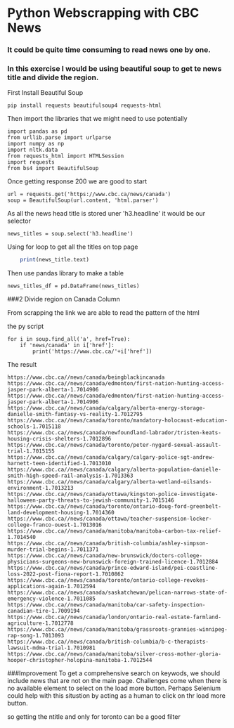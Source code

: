 # Python Webscrapping with CBC News

### It could be quite time consuming to read news one by one. 
### In this exercise I would be using beautiful soup to get te news title and divide the region.

First Install Beautiful Soup
```
pip install requests beautifulsoup4 requests-html
```
Then import the libraries that we might need to use potentially
```
import pandas as pd
from urllib.parse import urlparse
import numpy as np
import nltk.data
from requests_html import HTMLSession
import requests
from bs4 import BeautifulSoup
```
Once getting response 200 we are good to start
```
url = requests.get('https://www.cbc.ca/news/canada')
soup = BeautifulSoup(url.content, 'html.parser')
```
As all the news head  title is stored uner 'h3.headline' it would be our selector
```
news_titles = soup.select('h3.headline')
```
Using for loop to get all the titles on top page
```for news_title in news_titles:
    print(news_title.text)
```
Then use pandas library to make a table
```
news_titles_df = pd.DataFrame(news_titles)
```

###2 Divide region on Canada Column

From scrapping the link we are able to read the pattern of the html

the py script
```
for i in soup.find_all('a', href=True):
    if 'news/canada' in i['href']:
        print('https://www.cbc.ca/'+i['href'])
```
The result
```
https://www.cbc.ca//news/canada/beingblackincanada
https://www.cbc.ca//news/canada/edmonton/first-nation-hunting-access-jasper-park-alberta-1.7014906
https://www.cbc.ca//news/canada/edmonton/first-nation-hunting-access-jasper-park-alberta-1.7014906
https://www.cbc.ca//news/canada/calgary/alberta-energy-storage-danielle-smith-fantasy-vs-reality-1.7012795
https://www.cbc.ca//news/canada/toronto/mandatory-holocaust-education-schools-1.7015118
https://www.cbc.ca//news/canada/newfoundland-labrador/tristen-keats-housing-crisis-shelters-1.7012896
https://www.cbc.ca//news/canada/toronto/peter-nygard-sexual-assault-trial-1.7015155
https://www.cbc.ca//news/canada/calgary/calgary-police-sgt-andrew-harnett-teen-identified-1.7013010
https://www.cbc.ca//news/canada/calgary/alberta-population-danielle-smith-high-speed-rail-analysis-1.7013363
https://www.cbc.ca//news/canada/calgary/alberta-wetland-oilsands-environment-1.7013213
https://www.cbc.ca//news/canada/ottawa/kingston-police-investigate-halloween-party-threats-to-jewish-community-1.7015146
https://www.cbc.ca//news/canada/toronto/ontario-doug-ford-greenbelt-land-development-housing-1.7014360
https://www.cbc.ca//news/canada/ottawa/teacher-suspension-locker-college-franco-ouest-1.7013016
https://www.cbc.ca//news/canada/manitoba/manitoba-carbon-tax-relief-1.7014540
https://www.cbc.ca//news/canada/british-columbia/ashley-simpson-murder-trial-begins-1.7011371
https://www.cbc.ca//news/canada/new-brunswick/doctors-college-physicians-surgeons-new-brunswick-foreign-trained-licence-1.7012884
https://www.cbc.ca//news/canada/prince-edward-island/pei-coastline-loss-2022-post-fiona-report-1.7010862
https://www.cbc.ca//news/canada/toronto/ontario-college-revokes-applications-again-1.7012594
https://www.cbc.ca//news/canada/saskatchewan/pelican-narrows-state-of-emergency-violence-1.7011085
https://www.cbc.ca//news/canada/manitoba/car-safety-inspection-canadian-tire-1.7009194
https://www.cbc.ca//news/canada/london/ontario-real-estate-farmland-agriculture-1.7012778
https://www.cbc.ca//news/canada/manitoba/grassroots-grannies-winnipeg-rap-song-1.7013093
https://www.cbc.ca//news/canada/british-columbia/b-c-therapists-lawsuit-mdma-trial-1.7010981
https://www.cbc.ca//news/canada/manitoba/silver-cross-mother-gloria-hooper-christopher-holopina-manitoba-1.7012544
```


###Improvement
To get a comprehensive search on keywods, we should include news that are not on the main page. Challenges come when there is no available element to select on the load more button. Perhaps Selenium could help with this situstion by acting as a human to click on thr load more button.


so getting the ntitle and only for toronto can be a good filter
